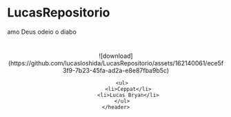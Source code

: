 # LucasRepositorio
amo Deus odeio o diabo
<!DOCTYPE html>
<html lang="en">
<head>
    <meta charset="UTF-8">
    <meta http-equiv="X-UA-Compatible" content="IE=edge">
    <meta name="viewport" content="width=device-width, initial-scale=1.0">
    <title>50% DE DESCONTO NA COMPRA DO IPHONE 13 APENAS HOJE</title>
    <link rel="stylesheet" href="style.css">
</head>
<body>
    <header>
        <h1></h1>
       ![download](https://github.com/lucasIoshida/LucasRepositorio/assets/162140061/ece5f3f9-7b23-45fa-ad2a-e8e87fba9b5c)

        <ul>
            <li>Ceppat</li>
            <li>Lucas Bryan</li>
        </ul>
    </header>

</body> 
</html>
